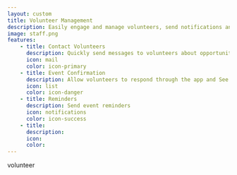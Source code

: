 ```yaml
---
layout: custom
title: Volunteer Management
description: Easily engage and manage volunteers, send notifications and receive confirmation for events.
image: staff.png
features:
    - title: Contact Volunteers
      description: Quickly send messages to volunteers about opportunities.
      icon: mail
      color: icon-primary
    - title: Event Confirmation
      description: Allow volunteers to respond through the app and See a list of confirmed volunteers
      icon: list
      color: icon-danger
    - title: Reminders
      description: Send event reminders
      icon: notifications
      color: icon-success
    - title:
      description:
      icon:
      color:
---
```

volunteer